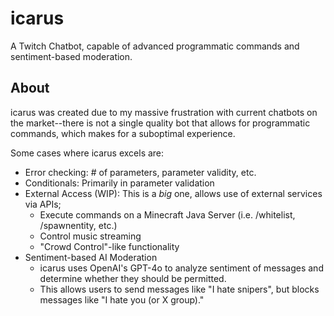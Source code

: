 # icarus
A Twitch Chatbot, capable of advanced programmatic commands and sentiment-based moderation. 

## About
icarus was created due to my massive frustration with current chatbots on the market--there is not a single quality bot that allows for programmatic commands, which makes for a suboptimal experience.

Some cases where icarus excels are:
- Error checking: # of parameters, parameter validity, etc.
- Conditionals: Primarily in parameter validation
- External Access (WIP): This is a *big* one, allows use of external services via APIs;
  - Execute commands on a Minecraft Java Server (i.e. /whitelist, /spawnentity, etc.)
  - Control music streaming
  - "Crowd Control"-like functionality
- Sentiment-based AI Moderation
  - icarus uses OpenAI's GPT-4o to analyze sentiment of messages and determine whether they should be permitted.
  - This allows users to send messages like "I hate snipers", but blocks messages like "I hate you (or X group)."
